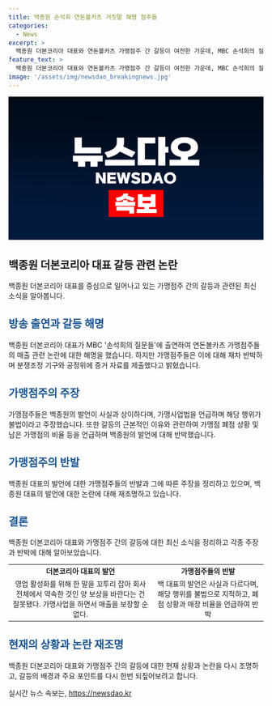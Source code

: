 ```yaml
---
title: 백종원 손석희 연돈볼카츠 거짓말 해명 점주들
categories:
  - News
excerpt: >
  백종원 더본코리아 대표와 연돈볼카츠 가맹점주 간 갈등이 여전한 가운데, MBC 손석희의 질문들 출연을 통해 백 대표는 매출 3000만원 약속 부인하고, 협의회는 7대 거짓말이라는 제목의 보도자료를 낸 것으로 보도되었다. 이에 대해 백 대표는 매출 보장 불가능을 강조하며, 협의회는 매출 부진은 장사 안되는 점주의 문제가 아니라고 주장했다. 또한 원부자재비 인하로 가장 많이 지원한 것에 대한 주장에 대해 반박하며, 가맹본부와 가맹점주 간의 갈등이 계속되고 있다고 보도되고 있다.
feature_text: >
  백종원 더본코리아 대표와 연돈볼카츠 가맹점주 간 갈등이 여전한 가운데, MBC 손석희의 질문들 출연을 통해 백 대표는 매출 3000만원 약속 부인하고, 협의회는 7대 거짓말이라는 제목의 보도자료를 낸 것으로 보도되었다. 이에 대해 백 대표는 매출 보장 불가능을 강조하며, 협의회는 매출 부진은 장사 안되는 점주의 문제가 아니라고 주장했다. 또한 원부자재비 인하로 가장 많이 지원한 것에 대한 주장에 대해 반박하며, 가맹본부와 가맹점주 간의 갈등이 계속되고 있다고 보도되고 있다.
image: '/assets/img/newsdao_breakingnews.jpg'
---
```


<p><img src="/assets/img/newsdao_breakingnews.jpg" alt="flaretime 속보" /></p>

<h2 data-ke-size="size26">백종원 더본코리아 대표 갈등 관련 논란</h2>

<p data-ke-size="size16">백종원 더본코리아 대표를 중심으로 일어나고 있는 가맹점주 간의 갈등과 관련된 최신 소식을 알아봅니다.</p>

<h2><b><span style="color: #1a5490;">방송 출연과 갈등 해명</span></b></h2>

<p data-ke-size="size16">백종원 더본코리아 대표가 MBC '손석희의 질문들'에 출연하여 연돈볼카츠 가맹점주들의 매출 관련 논란에 대한 해명을 했습니다. 하지만 가맹점주들은 이에 대해 재차 반박하며 분쟁조정 기구와 공정위에 증거 자료를 제출했다고 밝혔습니다.</p>

<h2><b><span style="color: #1a5490;">가맹점주의 주장</span></b></h2>

<p data-ke-size="size16">가맹점주들은 백종원의 발언이 사실과 상이하다며, 가맹사업법을 언급하며 해당 행위가 불법이라고 주장했습니다. 또한 갈등의 근본적인 이유와 관련하여 가맹점 폐점 상황 및 남은 가맹점의 비율 등을 언급하며 백종원의 발언에 대해 반박했습니다.</p>

<h2><b><span style="color: #1a5490;">가맹점주의 반발</span></b></h2>

<p data-ke-size="size16">백종원 대표의 발언에 대한 가맹점주들의 반발과 그에 따른 주장을 정리하고 있으며, 백종원 대표의 발언에 대한 논란에 대해 재조명하고 있습니다.</p>

<h2><b><span style="color: #1a5490;">결론</span></b></h2>

<p data-ke-size="size16">백종원 더본코리아 대표와 가맹점주 간의 갈등에 대한 최신 소식을 정리하고 각종 주장과 반박에 대해 알아보았습니다.</p>

<table>
    <tbody>
        <tr>
            <td style="text-align: center; height: 17px;"><b>더본코리아 대표의 발언</b></td>
            <td style="text-align: center; height: 17px;"><b>가맹점주들의 반발</b></td>
        </tr>
        <tr>
            <td style="text-align: center; height: 17px;">영업 활성화를 위해 한 말을 꼬투리 잡아 회사 전체에서 약속한 것인 양 보상을 바란다는 건 잘못됐다. 가맹사업을 하면서 매출을 보장할 순 없다.</td>
            <td style="text-align: center; height: 17px;">백 대표의 발언은 사실과 다르다며, 해당 행위를 불법으로 지적하고, 폐점 상황과 매장 비율을 언급하여 반박</span></td>
        </tr>
    </tbody>
</table>

<h2><b><span style="color: #1a5490;">현재의 상황과 논란 재조명</span></b></h2>

<p data-ke-size="size16">백종원 더본코리아 대표와 가맹점주 간의 갈등에 대한 현재 상황과 논란을 다시 조명하고, 갈등의 배경과 주요 포인트를 다시 한번 되짚어보려고 합니다.</p>
실시간 뉴스 속보는, <a href="https://newsdao.kr" rel="dofollow">https://newsdao.kr</a>


